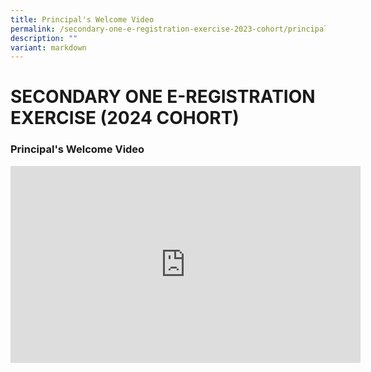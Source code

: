 ```yaml
---
title: Principal's Welcome Video
permalink: /secondary-one-e-registration-exercise-2023-cohort/principals-welcome-video/
description: ""
variant: markdown
---
```

# **SECONDARY ONE E-REGISTRATION EXERCISE (2024 COHORT)**

### Principal's Welcome Video

<iframe width="560" height="315" src="https://www.youtube.com/embed/acqaB3rLYuM" title="YouTube video player" frameborder="0" allow="accelerometer; autoplay; clipboard-write; encrypted-media; gyroscope; picture-in-picture; web-share" allowfullscreen=""></iframe>
